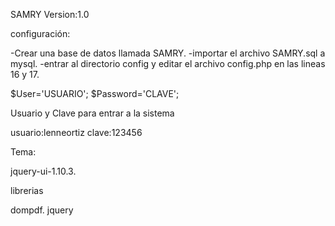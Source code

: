 SAMRY  Version:1.0

configuración:

-Crear una base de datos llamada SAMRY.
-importar el archivo SAMRY.sql a mysql.
-entrar al directorio config y editar el archivo config.php 
en las lineas 16 y 17.

$User='USUARIO';
$Password='CLAVE'; 

Usuario y Clave para entrar a la sistema

usuario:lenneortiz
clave:123456


Tema:

jquery-ui-1.10.3.


librerias

dompdf.
jquery

